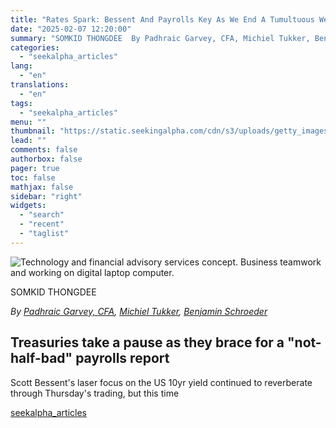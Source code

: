 ```yaml
---
title: "Rates Spark: Bessent And Payrolls Key As We End A Tumultuous Week"
date: "2025-02-07 12:20:00"
summary: "SOMKID THONGDEE  By Padhraic Garvey, CFA, Michiel Tukker, Benjamin Schroeder Treasuries take a pause as they brace for a \"not-half-bad\" payrolls report Scott Bessent's laser focus on the US 10yr yield continued to reverberate through Thursday's trading, but this time"
categories:
  - "seekalpha_articles"
lang:
  - "en"
translations:
  - "en"
tags:
  - "seekalpha_articles"
menu: ""
thumbnail: "https://static.seekingalpha.com/cdn/s3/uploads/getty_images/2037006388/image_2037006388.jpg"
lead: ""
comments: false
authorbox: false
pager: true
toc: false
mathjax: false
sidebar: "right"
widgets:
  - "search"
  - "recent"
  - "taglist"
---
```


![Technology and financial advisory services concept. Business teamwork and working on digital laptop computer.](https://static.seekingalpha.com/cdn/s3/uploads/getty_images/2037006388/image_2037006388.jpg?io=getty-c-w750) 



SOMKID THONGDEE





*By [Padhraic Garvey, CFA](https://think.ing.com/author/padhraic-garvey/), [Michiel Tukker](https://think.ing.com/author/michiel-tukker/), [Benjamin Schroeder](https://think.ing.com/author/benjamin-schroeder/)*

Treasuries take a pause as they brace for a "not-half-bad" payrolls report
--------------------------------------------------------------------------

Scott Bessent's laser focus on the US 10yr yield continued to reverberate through Thursday's trading, but this time

[seekalpha_articles](https://seekingalpha.com/article/4755970-rates-spark-bessent-payrolls-key-as-we-end-tumultuous-week)
